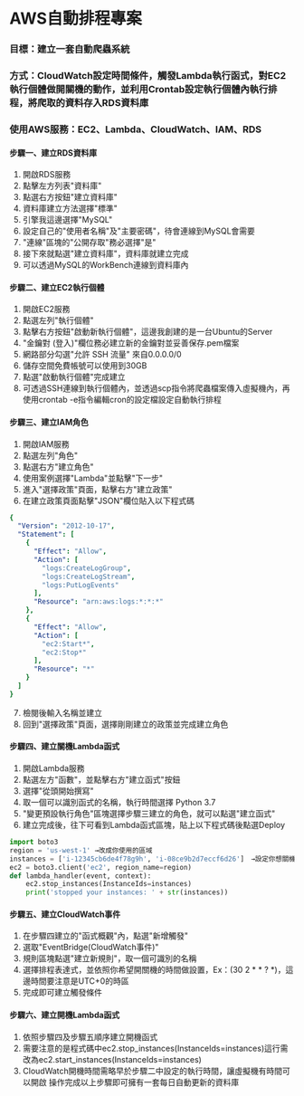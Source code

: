 # AWS自動排程專案

### 目標：建立一套自動爬蟲系統
### 方式：CloudWatch設定時間條件，觸發Lambda執行函式，對EC2執行個體做開關機的動作，並利用Crontab設定執行個體內執行排程，將爬取的資料存入RDS資料庫
### 使用AWS服務：EC2、Lambda、CloudWatch、IAM、RDS

#### 步驟一、建立RDS資料庫
1.	開啟RDS服務
2.	點擊左方列表"資料庫"
3.	點選右方按鈕"建立資料庫"
4.	資料庫建立方法選擇"標準"
5.	引擎我這邊選擇"MySQL"
6.	設定自己的"使用者名稱"及"主要密碼"，待會連線到MySQL會需要
7.	"連線"區塊的"公開存取"務必選擇"是"
8.	接下來就點選"建立資料庫"，資料庫就建立完成
9.	可以透過MySQL的WorkBench連線到資料庫內

#### 步驟二、建立EC2執行個體
1.	開啟EC2服務
2.	點選左列"執行個體"
3.	點擊右方按鈕"啟動新執行個體"，這邊我創建的是一台Ubuntu的Server
4.	"金鑰對 (登入)"欄位務必建立新的金鑰對並妥善保存.pem檔案
5.	網路部分勾選"允許 SSH 流量" 來自0.0.0.0/0
6.	儲存空間免費帳號可以使用到30GB
7.	點選"啟動執行個體"完成建立
8.	可透過SSH連線到執行個體內，並透過scp指令將爬蟲檔案傳入虛擬機內，再使用crontab -e指令編輯cron的設定檔設定自動執行排程

#### 步驟三、建立IAM角色
1.	開啟IAM服務
2.	點選左列"角色"
3.	點選右方"建立角色"
4.	使用案例選擇"Lambda"並點擊"下一步"
5.	進入"選擇政策"頁面，點擊右方"建立政策"
6.	在建立政策頁面點擊"JSON"欄位貼入以下程式碼

```yaml
{
  "Version": "2012-10-17",
  "Statement": [
    {
      "Effect": "Allow",
      "Action": [
        "logs:CreateLogGroup",
        "logs:CreateLogStream",
        "logs:PutLogEvents"
      ],
      "Resource": "arn:aws:logs:*:*:*"
    },
    {
      "Effect": "Allow",
      "Action": [
        "ec2:Start*",
        "ec2:Stop*"
      ],
      "Resource": "*"
    }
  ]
}
```

  7. 檢閱後輸入名稱並建立  
  8. 回到"選擇政策"頁面，選擇剛剛建立的政策並完成建立角色

#### 步驟四、建立關機Lambda函式
1.	開啟Lambda服務
2.	點選左方"函數"，並點擊右方"建立函式"按鈕
3.	選擇"從頭開始撰寫"
4.	取一個可以識別函式的名稱，執行時間選擇 Python 3.7
5.	"變更預設執行角色"區塊選擇步驟三建立的角色，就可以點選"建立函式"
6.	建立完成後，往下可看到Lambda函式區塊，貼上以下程式碼後點選Deploy

```python
import boto3
region = 'us-west-1' →改成你使用的區域
instances = ['i-12345cb6de4f78g9h', 'i-08ce9b2d7eccf6d26']　→設定你想關機的EC2執行個體ID，可以到EC2執行個體介面找到ID，需使用陣列定義
ec2 = boto3.client('ec2', region_name=region)
def lambda_handler(event, context):
    ec2.stop_instances(InstanceIds=instances)
    print('stopped your instances: ' + str(instances))
```

#### 步驟五、建立CloudWatch事件
1.	在步驟四建立的"函式概觀"內，點選"新增觸發"
2.	選取"EventBridge(CloudWatch事件)"
3.	規則區塊點選"建立新規則"，取一個可識別的名稱
4.	選擇排程表達式，並依照你希望開關機的時間做設置，Ex：(30 2 * * ? *)，這邊時間要注意是UTC+0的時區
5.	完成即可建立觸發條件

#### 步驟六、建立開機Lambda函式
1.	依照步驟四及步驟五順序建立開機函式
2.	需要注意的是程式碼中ec2.stop_instances(InstanceIds=instances)這行需改為ec2.start_instances(InstanceIds=instances)
3.	CloudWatch開機時間需略早於步驟二中設定的執行時間，讓虛擬機有時間可以開啟
 操作完成以上步驟即可擁有一套每日自動更新的資料庫
